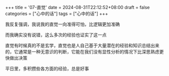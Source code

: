+++
title = '07-直觉'
date = 2024-08-31T22:12:52+08:00
draft = false
categories = ["心中的话"]
tags = ["心中的话"]
+++

我反复强调，我说我的直觉一向准得可怕，比逻辑更加准确

而我确实没有说错，这么多次的经验也证实了这一点

直觉有时候真的不是玄学，直觉也是人自己基于大量潜在的经验和知识总结出来的，它通常是一种无意识的判断，它能在我们没有显性分析的情况下比深思熟虑更快做出决策

平日里，多积攒些各方面的经验，总是好事